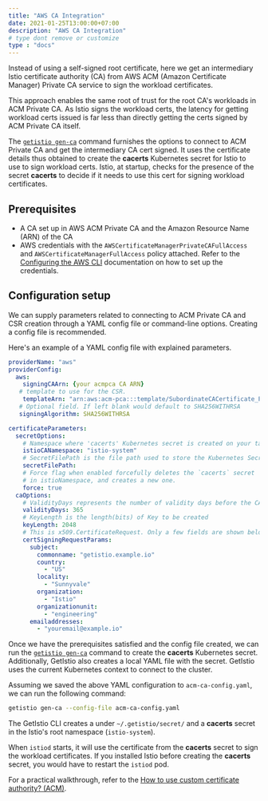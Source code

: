```yaml
---
title: "AWS CA Integration"
date: 2021-01-25T13:00:00+07:00
description: "AWS CA Integration"
# type dont remove or customize
type : "docs"
---
```


Instead of using a self-signed root certificate, here we get an intermediary Istio certificate authority (CA) from AWS ACM (Amazon Certificate Manager) Private CA service to sign the workload certificates.

This approach enables the same root of trust for the root CA's workloads in ACM Private CA. As Istio signs the workload certs, the latency for getting workload certs issued is far less than directly getting the certs signed by ACM Private CA itself.

The [`getistio gen-ca`](/getistio-cli/reference/getistio_gen-ca) command furnishes the options to connect to ACM Private CA and get the intermediary CA cert signed. It uses the certificate details thus obtained to create the **cacerts** Kubernetes secret for Istio to use to sign workload certs. Istio, at startup, checks for the presence of the secret **cacerts** to decide if it needs to use this cert for signing workload certificates.

## Prerequisites

- A CA set up in AWS ACM Private CA and the Amazon Resource Name (ARN) of the CA
- AWS credentials with the `AWSCertificateManagerPrivateCAFullAccess` and `AWSCertificateManagerFullAccess` policy attached. Refer to the [Configuring  the AWS CLI](https://docs.aws.amazon.com/cli/latest/userguide/cli-chap-configure.html) documentation on how to set up the credentials.

## Configuration setup

We can supply parameters related to connecting to ACM Private CA and CSR creation through a YAML config file or command-line options. Creating a config file is recommended.

Here's an example of a YAML config file with explained parameters.

```yaml
providerName: "aws"
providerConfig:
  aws:
    signingCAArn: {your acmpca CA ARN}
   # template to use for the CSR.
    templateArn: "arn:aws:acm-pca:::template/SubordinateCACertificate_PathLen0/V1"
   # Optional field. If left blank would default to SHA256WITHRSA
   signingAlgorithm: SHA256WITHRSA

certificateParameters:
  secretOptions:
    # Namespace where 'cacerts' Kubernetes secret is created on your target cluster
    istioCANamespace: "istio-system"
    # SecretFilePath is the file path used to store the Kubernetes Secret in yaml format
    secretFilePath:
    # Force flag when enabled forcefully deletes the `cacerts` secret
    # in istioNamespace, and creates a new one.
    force: true
  caOptions:
    # ValidityDays represents the number of validity days before the CA expires.
    validityDays: 365
    # KeyLength is the length(bits) of Key to be created
    keyLength: 2048
    # This is x509.CertificateRequest. Only a few fields are shown below
    certSigningRequestParams:
      subject:
        commonname: "getistio.example.io"
        country:
          - "US"
        locality:
          - "Sunnyvale"
        organization:
          - "Istio"
        organizationunit:
          - "engineering"
      emailaddresses:
        - "youremail@example.io"
```

Once we have the prerequisites satisfied and the config file created, we can run the [`getistio gen-ca`](/getistio-cli/reference/getistio_gen-ca) command to create the **cacerts** Kubernetes secret. Additionally, GetIstio also creates a local YAML file with the secret. GetIstio uses the current Kubernetes context to connect to the cluster.

Assuming we saved the above YAML configuration to `acm-ca-config.yaml`, we can run the following command:

```sh
getistio gen-ca --config-file acm-ca-config.yaml
```

The GetIstio CLI creates a under `~/.getistio/secret/` and a **cacerts** secret in the Istio's root namespace (`istio-system`).

When `istiod` starts, it will use the certificate from the **cacerts** secret to sign the workload certificates. If you installed Istio before creating the **cacerts** secret, you would have to restart the `istiod` pod.

For a practical walkthrough, refer to the [How to use custom certificate authority? (ACM)](/istio-in-practice/custom-ca-aws).